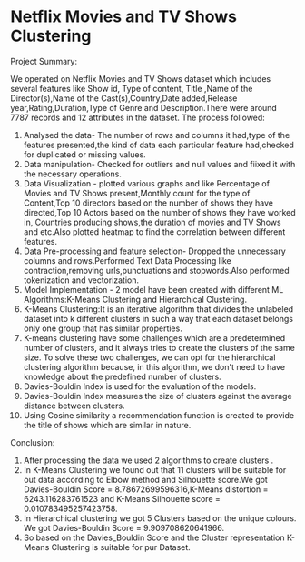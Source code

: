 # Netflix Movies and TV Shows Clustering
Project Summary: 

We operated on Netflix Movies and TV Shows dataset which includes several features like Show id, Type of content, Title ,Name of the Director(s),Name of the Cast(s),Country,Date added,Release year,Rating,Duration,Type of Genre and Description.There were around 7787 records and 12 attributes in the dataset. The process followed:

1. Analysed the data- The number of rows and columns it had,type of the features presented,the kind of data each particular feature had,checked for duplicated or missing values.
2. Data manipulation- Checked for outliers and null values and fiixed it with the necessary operations.
3. Data Visualization - plotted various graphs and like Percentage of Movies and TV Shows present,Monthly count for the type of Content,Top 10 directors based on the number of shows they have directed,Top 10 Actors based on the number of shows they have worked in, Countries producing shows,the duration of movies and TV Shows and etc.Also plotted heatmap to find the correlation between different features.
4. Data Pre-processing and feature selection- Dropped the unnecessary columns and rows.Performed Text Data Processing like contraction,removing urls,punctuations and stopwords.Also performed tokenization and vectorization.
5. Model Implementation - 2 model have been created with different ML Algorithms:K-Means Clustering and Hierarchical Clustering.
6. K-Means Clustering:It is an iterative algorithm that divides the unlabeled dataset into k different clusters in such a way that each dataset belongs only one group that has similar properties.
7. K-means clustering have some challenges which are a predetermined number of clusters, and it always tries to create the clusters of the same size. To solve these two challenges, we can opt for the hierarchical clustering algorithm because, in this algorithm, we don't need to have knowledge about the predefined number of clusters.
8. Davies-Bouldin Index is used for the evaluation of the models.
9. Davies-Bouldin Index measures the size of clusters against the average distance between clusters.
10. Using Cosine similarity a recommendation function is created to provide the title of shows which are similar in nature.

Conclusion:

1. After processing the data we used 2 algorithms to create clusters .
2. In K-Means Clustering we found out that 11 clusters will be suitable for out data according to Elbow method and Silhouette score.We got Davies-Bouldin Score = 8.78672699596316,K-Means distortion = 6243.116283761523 and K-Means Silhouette score = 0.010783495257423758.
3. In Hierarchical clustering we got 5 Clusters based on the unique colours. We got Davies-Bouldin Score = 9.909708620641966.
4. So based on the Davies_Bouldin Score and the Cluster representation K-Means Clustering is suitable for pur Dataset.
